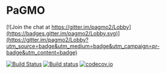 PaGMO
=====

[![Join the chat at https://gitter.im/pagmo2/Lobby](https://badges.gitter.im/pagmo2/Lobby.svg)](https://gitter.im/pagmo2/Lobby?utm_source=badge&utm_medium=badge&utm_campaign=pr-badge&utm_content=badge)

[![Build Status](https://travis-ci.org/esa/pagmo2.svg?branch=master)](https://travis-ci.org/esa/pagmo2)
[![Build status](https://ci.appveyor.com/api/projects/status/sus3dsyg3376tiri/branch/master?svg=true)](https://ci.appveyor.com/project/ci4esa/pagmo2/branch/master)
[![codecov.io](https://codecov.io/github/esa/pagmo2/coverage.svg?branch=master)](https://codecov.io/github/esa/pagmo2?branch=master)
